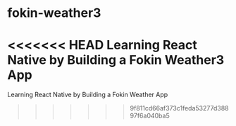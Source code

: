 # fokin-weather3
<<<<<<< HEAD
Learning React Native by Building a Fokin Weather3 App
=======
Learning React Native by Building a Fokin Weather App
>>>>>>> 9f811cd66af373c1feda53277d38897f6a040ba5
